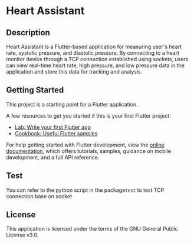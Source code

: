 # Heart Assistant

## Description

Heart Assistant is a Flutter-based application for measuring user's heart rate, systolic pressure, and diastolic pressure. By connecting to a heart monitor device through a TCP connection established using sockets, users can view real-time heart rate, high pressure, and low pressure data in the application and store this data for tracking and analysis.

## Getting Started

This project is a starting point for a Flutter application.

A few resources to get you started if this is your first Flutter project:

- [Lab: Write your first Flutter app](https://docs.flutter.dev/get-started/codelab)
- [Cookbook: Useful Flutter samples](https://docs.flutter.dev/cookbook)

For help getting started with Flutter development, view the
[online documentation](https://docs.flutter.dev/), which offers tutorials, samples, guidance on
mobile development, and a full API reference.

## Test

You can refer to the python script in the package`test` to test TCP connection base on socket

## License

This application is licensed under the terms of the GNU General Public License v3.0.
